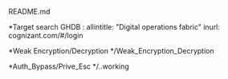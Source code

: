 README.md

*Target search 
GHDB : allintitle: "Digital operations fabric"
	inurl: cognizant.com/#/login

*Weak Encryption/Decryption
*/Weak_Encryption_Decryption

*Auth_Bypass/Prive_Esc
*/..working
